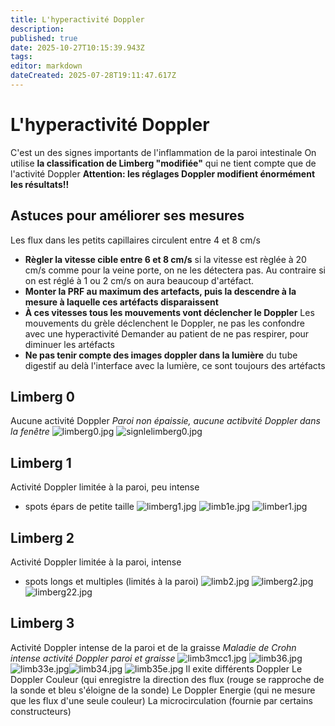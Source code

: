 ```yaml
---
title: L'hyperactivité Doppler
description: 
published: true
date: 2025-10-27T10:15:39.943Z
tags: 
editor: markdown
dateCreated: 2025-07-28T19:11:47.617Z
---
```


# L'hyperactivité Doppler
C'est un des signes importants de l'inflammation de la paroi intestinale
On utilise **la classification de Limberg "modifiée"** qui ne tient compte que de l'activité Doppler
**Attention: les réglages Doppler modifient énormément les résultats!!**
## Astuces pour améliorer ses mesures
Les flux dans les petits capillaires circulent entre 4 et 8 cm/s
- **Règler la vitesse cible entre 6 et 8 cm/s**
si la vitesse est règlée à 20 cm/s comme pour la veine porte, on ne les détectera pas.
Au contraire si on est réglé à 1 ou 2 cm/s on aura beaucoup d'artéfact.
- **Monter la PRF au maximum des artefacts, puis la descendre à la mesure à laquelle ces artéfacts disparaissent**
- **À ces vitesses tous les mouvements vont déclencher le Doppler**
Les mouvements du grèle déclenchent le Doppler, ne pas les confondre avec une hyperactivité
Demander au patient de ne pas respirer, pour diminuer les artéfacts
- **Ne pas tenir compte des images doppler dans la lumière** du tube digestif
au delà l'interface avec la lumière, ce sont toujours des artéfacts

## Limberg 0
Aucune activité Doppler 
*Paroi non épaissie, aucune actibvité Doppler dans la fenêtre*
![limberg0.jpg](/imagetypeetanatomie/limberg0.jpg)
![signlelimberg0.jpg](/imagetypeetanatomie/signlelimberg0.jpg)
## Limberg 1
Activité Doppler limitée à la paroi, peu intense
- spots épars de petite taille
![limberg1.jpg](/imagetypeetanatomie/limberg1.jpg)
![limb1e.jpg](/imagetypeetanatomie/limb1e.jpg)
![limber1.jpg](/imagetypeetanatomie/limber1.jpg)
## Limberg 2
Activité Doppler limitée à la paroi, intense
- spots longs et multiples (limités à la paroi)
![limb2.jpg](/imagetypeetanatomie/limb2.jpg)
![limberg2.jpg](/imagetypeetanatomie/limberg2.jpg)
![limberg22.jpg](/imagetypeetanatomie/limberg22.jpg)
## Limberg 3
Activité Doppler intense de la paroi et de la graisse
*Maladie de Crohn intense activité Doppler paroi et graisse*
![limb3mcc1.jpg](/imagetypeetanatomie/limb3mcc1.jpg)
![limb36.jpg](/imagetypeetanatomie/limb36.jpg)
![limb33e.jpg](/imagetypeetanatomie/limb33e.jpg)![limb34.jpg](/imagetypeetanatomie/limb34.jpg)
![limb35e.jpg](/imagetypeetanatomie/limb35e.jpg)
Il exite différents Doppler
Le Doppler Couleur (qui enregistre la direction des flux (rouge se rapproche de la sonde et bleu s'éloigne de la sonde)
Le Doppler Energie (qui ne mesure que les flux d'une seule couleur)
La microcirculation (fournie par certains constructeurs)




